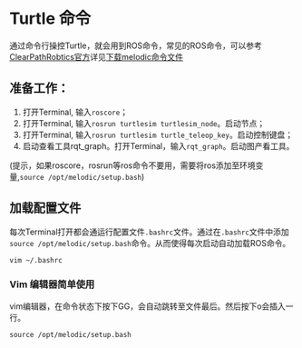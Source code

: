 # Turtle 命令
  通过命令行操控Turtle，就会用到ROS命令，常见的ROS命令，可以参考[ClearPathRobtics官方](https://clearpathrobotics.com/ros-robot-operating-system-cheat-sheet/)详见[下载melodic命令文件]()
## 准备工作：
  1. 打开Terminal, 输入```roscore```；
  2. 打开Terminal, 输入```rosrun turtlesim turtlesim_node```。启动节点；
  3. 打开Terminal, 输入```rosrun turtlesim turtle_teleop_key```。启动控制键盘；
  4. 启动查看工具rqt_graph。打开Terminal，输入```rqt_graph```。启动图产看工具。
     
(提示，如果roscore，rosrun等ros命令不要用，需要将ros添加至环境变量,```source /opt/melodic/setup.bash```)

## 加载配置文件
每次Terminal打开都会通运行配置文件`.bashrc`文件。通过在`.bashrc`文件中添加```source /opt/melodic/setup.bash```命令。从而使得每次启动自动加载ROS命令。
```SHELL
vim ~/.bashrc
```
### Vim 编辑器简单使用
vim编辑器，在命令状态下按下GG，会自动跳转至文件最后。然后按下o会插入一行。
```SHELL
source /opt/melodic/setup.bash
```
